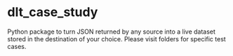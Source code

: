 # dlt_case_study
Python package to turn JSON returned by any source into a live dataset stored in the destination of your choice.
Please visit folders for specific test cases.
